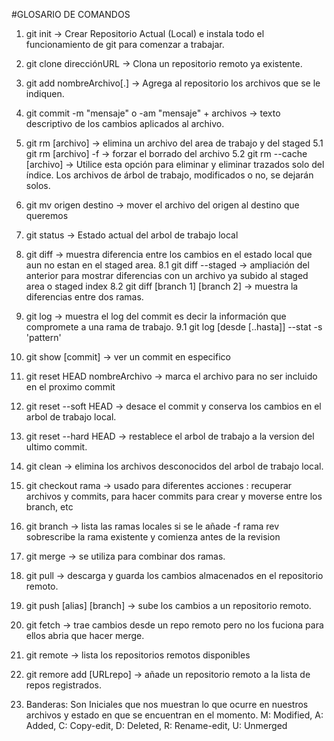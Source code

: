 #GLOSARIO DE COMANDOS
1. git init  -> Crear Repositorio Actual (Local) e instala todo el                               funcionamiento de git para comenzar a trabajar. 
2. git clone direcciónURL -> Clona un repositorio remoto ya existente.
3. git add nombreArchivo[.] -> Agrega al repositorio los archivos que se le                                     indiquen.
4. git commit -m "mensaje" o -am "mensaje" + archivos -> texto descriptivo de                               los cambios aplicados al archivo.
5. git rm [archivo] -> elimina un archivo del area de trabajo y del staged
 5.1 git rm [archivo] -f -> forzar el borrado del archivo
 5.2 git rm --cache [archivo] -> Utilice esta opción para eliminar y eliminar             trazados solo del índice. Los archivos de árbol de trabajo,                    modificados o no, se dejarán solos.
6. git mv origen destino -> mover el archivo del origen al destino que queremos
7. git status -> Estado actual del arbol de trabajo local
8. git diff -> muestra diferencia entre los cambios en el estado local que aun                  no estan en el staged area.
  8.1 git diff --staged -> ampliación del anterior para mostrar diferencias con     un archivo ya subido al staged area o staged index
  8.2 git diff [branch 1] [branch 2] -> muestra la diferencias entre dos ramas.
9. git log -> muestra el log del commit es decir la información que compromete      a una rama de trabajo.
  9.1 git log [desde [..hasta]] --stat -s 'pattern'
10. git show [commit] -> ver un commit en especifico
11. git reset HEAD nombreArchivo -> marca el archivo para no ser incluido en el                                     proximo commit
12. git reset --soft HEAD -> desace el commit y conserva los cambios en el                                   arbol de trabajo local.
13. git reset --hard HEAD -> restablece el arbol de trabajo a la version del                                 ultimo commit.
14. git clean -> elimina los archivos desconocidos del arbol de trabajo local.

15. git checkout rama -> usado para diferentes acciones : recuperar archivos y commits, para hacer commits para crear y moverse entre los branch, etc
16. git branch -> lista las ramas locales si se le añade -f rama rev                  sobrescribe la rama existente y comienza antes de la revision
17. git merge ->  se utiliza para combinar dos ramas.

18. git pull -> descarga y guarda los cambios almacenados en el repositorio                     remoto.
19. git push [alias] [branch] -> sube los cambios a un repositorio remoto.
20. git fetch -> trae cambios desde un repo remoto pero no los fuciona para ellos abria que hacer merge.
21. git remote -> lista los repositorios remotos disponibles
22. git remore add [URLrepo] -> añade un repositorio remoto a la lista de repos                                 registrados.
23. Banderas: Son Iniciales que nos muestran lo que ocurre en nuestros archivos     y estado en que se encuentran en el momento. 
        M: Modified, A: Added, C: Copy-edit, D: Deleted, R: Rename-edit, 
        U: Unmerged